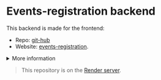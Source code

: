 # Events-registration backend

This backend is made for the frontend:

-  Repo: [git-hub](https://github.com/barinio/events-registration)
-  Website: [events-registration](https://github.com/barinio/events-registration).

<details>
<summary>More information</summary>

## Сommands:

-  `npm start` or `yarn start` &mdash; server start in mode production
-  `npm run dev` or `yarn dev` &mdash; server start in mode development

</details>

> This repository is on the [Render server](https://events-registration-backend.onrender.com/).
